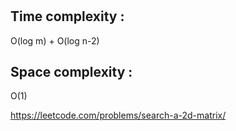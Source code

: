 # 

## Time complexity :

O(log m) + O(log n-2)

## Space complexity :

O(1)




https://leetcode.com/problems/search-a-2d-matrix/
